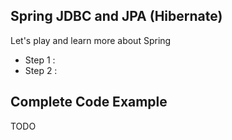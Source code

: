 ##  Spring JDBC and JPA (Hibernate)

Let's play and learn more about Spring

- Step 1 : 
- Step 2 : 

## Complete Code Example

TODO